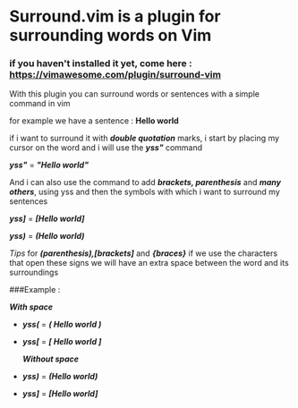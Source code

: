 # Surround.vim is a plugin for surrounding words on Vim

### if you haven't installed it yet, come here : https://vimawesome.com/plugin/surround-vim

With this plugin you can surround words or sentences with a simple command in vim

for example we have a sentence : **Hello world** 

if i want to surround it with ***double quotation*** marks, i start by placing my cursor on the word and i will use the ***yss"*** command

***yss"*** = ***"Hello world"***

And i can also use the command to add ***brackets, parenthesis*** and ***many others***, using yss and then the symbols with which i want to surround my sentences

***yss]*** = ***[Hello world]***

***yss)*** = ***(Hello world)***

*Tips* for ***(parenthesis),[brackets]*** and ***{braces}*** if we use the characters that open these signs we will have an extra space between the word and its surroundings

###Example : 

   ***With space***
* ***yss(*** = ***( Hello world )***
* ***yss[*** = ***[ Hello world ]***

   ***Without space***

* ***yss)*** = ***(Hello world)***  
* ***yss]*** = ***[Hello world]***
